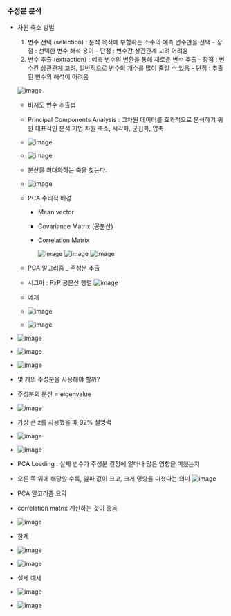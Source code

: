### 주성분 분석

  - 차원 축소 방법
      1) 변수 선택 (selection) : 분석 목적에 부합하는 소수의 예측 변수만을 선택
        - 장점 : 선택한 변수 해석 용이
        - 단점 : 변수간 상관관계 고려 어려움 
      2) 변수 추출 (extraction) : 예측 변수의 변환을 통해 새로운 변수 추출
        - 장점 : 변수간 상관관계 고려, 일반적으로 변수의 개수를 많이 줄일 수 있음
        - 단점 : 추출된 변수의 해석이 어려움


      ![image](https://user-images.githubusercontent.com/79842387/113567323-63701180-9649-11eb-92ff-70b94051856c.png)


    - 비지도 변수 추출법
    - Principal Components Analysis
      : 고차원 데이터를 효과적으로 분석하기 위한 대표적인 분석 기법
        차원 축소, 시각화, 군집화, 압축
        
    - ![image](https://user-images.githubusercontent.com/79842387/113567475-a7631680-9649-11eb-9fc9-31bfec72153a.png)
    - ![image](https://user-images.githubusercontent.com/79842387/113567695-0a54ad80-964a-11eb-8733-2cc48cbb8b79.png)

    - 분산을 최대화하는 축을 찾는다.
    - ![image](https://user-images.githubusercontent.com/79842387/113567812-4556e100-964a-11eb-89b1-20527632f221.png)

    - PCA 수리적 배경
      - Mean vector
      - Covariance Matrix (공분산)
      - Correlation Matrix

        ![image](https://user-images.githubusercontent.com/79842387/113568020-b0081c80-964a-11eb-9f5e-770bd86d2165.png)
        ![image](https://user-images.githubusercontent.com/79842387/113568075-c9a96400-964a-11eb-8478-4558bbeb27d6.png)
        ![image](https://user-images.githubusercontent.com/79842387/113568191-07a68800-964b-11eb-8f0e-e6ffec40f2b8.png)
        
        
    - PCA 알고리즘 _ 주성분 추출
    - 시그마 : PxP 공분산 행렬
    ![image](https://user-images.githubusercontent.com/79842387/113568398-71269680-964b-11eb-8f8e-9909c6dab6b6.png)

  
    - 예제
    - ![image](https://user-images.githubusercontent.com/79842387/113568769-2b1e0280-964c-11eb-9e38-6233c7cac0fb.png)
    - ![image](https://user-images.githubusercontent.com/79842387/113568807-3d983c00-964c-11eb-99c0-47b41c872316.png)

  - ![image](https://user-images.githubusercontent.com/79842387/113568854-57d21a00-964c-11eb-9047-dd372178839a.png)
  - ![image](https://user-images.githubusercontent.com/79842387/113568936-82bc6e00-964c-11eb-8079-35a159e6be3a.png)
  - ![image](https://user-images.githubusercontent.com/79842387/113569006-aaabd180-964c-11eb-9aa6-ae2323fb0b81.png)

  - 몇 개의 주성분을 사용해야 할까?
  - 주성분의 분산 = eigenvalue
 
  - ![image](https://user-images.githubusercontent.com/79842387/113569110-dfb82400-964c-11eb-9af1-d912698e376f.png)
  
  - 가장 큰 z를 사용했을 때 92% 설명력
  - ![image](https://user-images.githubusercontent.com/79842387/113569244-1c841b00-964d-11eb-9160-3bf0cc811eb3.png)

  - ![image](https://user-images.githubusercontent.com/79842387/113569312-3aea1680-964d-11eb-98b2-0679c87d0df9.png)

  - PCA Loading : 실제 변수가 주성분 결정에 얼마나 많은 영향을 미쳤는지
  - 오른 쪽 위에 해당할 수록, 알파 값이 크고, 크게 영향을 미쳤다는 의미
 ![image](https://user-images.githubusercontent.com/79842387/113569547-aa600600-964d-11eb-9ea0-cf4ab0f8b1cf.png)

  - PCA 알고리즘 요약
  - correlation matrix 계산하는 것이 좋음
  - ![image](https://user-images.githubusercontent.com/79842387/113569653-d67b8700-964d-11eb-9d3a-da69f533449d.png)


  - 한계
  - ![image](https://user-images.githubusercontent.com/79842387/113569787-04f96200-964e-11eb-9480-d4982551e2a6.png)
  - ![image](https://user-images.githubusercontent.com/79842387/113569842-222e3080-964e-11eb-9c8b-4755b635aa5d.png)


  - 실제 예제
  - ![image](https://user-images.githubusercontent.com/79842387/113569911-42f68600-964e-11eb-944a-00dbb886b3b4.png)
  - ![image](https://user-images.githubusercontent.com/79842387/113569980-60c3eb00-964e-11eb-8273-629b4fe8e72d.png)








